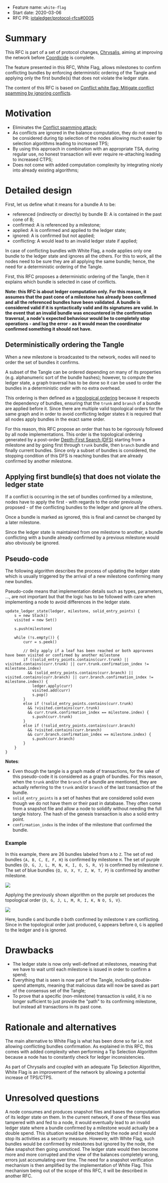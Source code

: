 + Feature name: `white-flag`
+ Start date: 2020-03-06
+ RFC PR: [iotaledger/protocol-rfcs#0005](https://github.com/iotaledger/protocol-rfcs/pull/5)

# Summary

This RFC is part of a set of protocol changes, [Chrysalis](https://roadmap.iota.org/chrysalis), aiming at improving the
network before [Coordicide](https://coordicide.iota.org/) is complete.

The feature presented in this RFC, White Flag, allows milestones to confirm conflicting bundles by enforcing
deterministic ordering of the Tangle and applying only the first bundle(s) that does not violate the ledger state.

The content of this RFC is based on [Conflict white flag: Mitigate conflict spamming by ignoring conflicts](https://iota.cafe/t/conflict-white-flag-mitigate-conflict-spamming-by-ignoring-conflicts/233).

# Motivation

- Eliminates the [Conflict spamming attack](https://iota.cafe/t/conflict-spamming-attack/232);
- As conflicts are ignored in the balance computation, they do not need to be considered during tip selection of the
nodes allowing much easier tip selection algorithms leading to increased TPS;
- By using this approach in combination with an appropriate TSA, during regular use, no honest transaction will ever
require re-attaching leading to increased CTPS;
- Does not come with added computation complexity by integrating nicely into already existing algorithms;

# Detailed design

First, let us define what it means for a bundle A to be:

- referenced (indirectly or directly) by bundle B: A is contained in the past cone of B;
- confirmed: A is referenced by a milestone;
- applied: A is confirmed and applied to the ledger state;
- ignored: A is confirmed but not applied;
- conflicting: A would lead to an invalid ledger state if applied;

In case of conflicting bundles with White Flag, a node applies only one bundle to the ledger state and ignores all the
others. For this to work, all the nodes need to be sure they are all applying the same bundle; hence, the need for a
deterministic ordering of the Tangle.

First, this RFC proposes a deterministic ordering of the Tangle, then it explains which bundle is selected in case of
conflicts.

**Note: this RFC is about ledger computation only. For this reason, it assumes that the past cone of a milestone has
already been confirmed and all the referenced bundles have been validated. A bundle is considered valid if it is
syntactically valid and its signatures are valid. In the event that an invalid bundle was encountered in the
confirmation traversal, a node's expected behaviour would be to completely stop operations - and log the error - as it
would mean the coordinator confirmed something it should not have.**

## Deterministically ordering the Tangle

When a new milestone is broadcasted to the network, nodes will need to order the set of bundles it confirms.

A subset of the Tangle can be ordered depending on many of its properties (e.g. alphanumeric sort of the bundle hashes);
however, to compute the ledger state, a graph traversal has to be done so it can be used to order the bundles in a
deterministic order with no extra overhead.

This ordering is then defined as a [topological ordering](https://en.wikipedia.org/wiki/Topological_sorting) because
it respects the dependency of bundles, ensuring that the `trunk` and `branch` of a bundle are applied before it. Since
there are multiple valid topological orders for the same graph and in order to avoid conflicting ledger states it is
required that all nodes apply bundles in the exact same order.

For this reason, this RFC propose an order that has to be rigorously followed by all node implementations. This order is
the topological ordering generated by a post-order [Depth-First Search (DFS)](https://en.wikipedia.org/wiki/Depth-first_search)
starting from a milestone and by going first through `trunk` bundle, then `branch` bundle and finally current bundles.
Since only a subset of bundles is considered, the stopping condition of this DFS is reaching bundles that are already
confirmed by another milestone.

## Applying first bundle(s) that does not violate the ledger state

If a conflict is occurring in the set of bundles confirmed by a milestone, nodes have to apply the first - with regards
to the order previously proposed - of the conflicting bundles to the ledger and ignore all the others.

Once a bundle is marked as ignored, this is final and cannot be changed by a later milestone.

Since the ledger state is maintained from one milestone to another, a bundle conflicting with a bundle already confirmed
by a previous milestone would also obviously be ignored.

## Pseudo-code

The following algorithm describes the process of updating the ledger state which is usually triggered by the arrival of
a new milestone confirming many new bundles.

Pseudo-code means that implementation details such as types, parameters, ..., are not important but that the logic has
to be followed with care when implementing a node to avoid differences in the ledger state.

```
update_ledger_state(ledger, milestone, solid_entry_points) {
    s = new Stack()
    visited = new Set()

    s.push(milestone)

    while (!s.empty()) {
        curr = s.peek()

        // Only apply if a leaf has been reached or both approvees have been visited or confirmed by another milestone
        if ((solid_entry_points.contains(curr.trunk) || visited.contains(curr.trunk) || curr.trunk.confirmation_index != milestone.index)
          && (solid_entry_points.contains(curr.branch) || visited.contains(curr.branch) || curr.branch.confirmation_index != milestone.index)) {
            ledger.apply(curr)
            visited.add(curr)
            s.pop()
        }
        else if (!solid_entry_points.contains(curr.trunk)
          && !visited.contains(curr.trunk)
          && curr.trunk.confirmation_index == milestone.index) {
            s.push(curr.trunk)
        }
        else if (!solid_entry_points.contains(curr.branch)
          && !visited.contains(curr.branch)
          && curr.branch.confirmation_index == milestone.index) {
            s.push(curr.branch)
        }
    }
}
```

**Notes**:
- Even though the tangle is a graph made of transactions, for the sake of this pseudo-code it is considered as a graph
of bundles. For this reason, when the `trunk` and/or the `branch` of a bundle are mentioned, they are actually referring
to the `trunk` and/or `branch` of the last transaction of the bundle.
- `solid_entry_points` is a set of hashes that are considered solid even though we do not have them or their past in
database. They often come from a snapshot file and allow a node to solidify without needing the full tangle history.
The hash of the genesis transaction is also a solid entry point.
- `confirmation_index` is the index of the milestone that confirmed the bundle.

### Example

In this example, there are 26 bundles labeled from `A` to `Z`.
The set of red bundles `{A, B, C, E, F, H}` is confirmed by milestone `H`.
The set of purple bundles `{D, G, J, L, M, N, K, I, O, S, R, V}` is confirmed by milestone `V`.
The set of blue bundles `{Q, U, X, Y, Z, W, T, P}` is confirmed by another milestone.

![][Tangle]

Applying the previously shown algorithm on the purple set produces the topological order
`{D, G, J, L, M, R, I, K, N O, S, V}`.

![][Tangle-conflict]

Here, bundle `G` and bundle `O` both confirmed by milestone `V` are conflicting. Since in the topological order just
produced, `G` appears before `O`, `G` is applied to the ledger and `O` is ignored.

# Drawbacks

- The ledger state is now only well-defined at milestones, meaning that we have to wait until each milestone is
issued in order to confirm a spend;
- Everything that is seen is now part of the Tangle, including double-spend attempts, meaning that malicious data will
now be saved as part of the consensus set of the Tangle;
- To prove that a specific (non-milestone) transaction is valid, it is no longer sufficient to just provide the "path"
to its confirming milestone, but instead all transactions in its past cone.

# Rationale and alternatives

The main alternative to White Flag is what has been done so far i.e. not allowing conflicting bundles confirmation.
As explained in this RFC, this comes with added complexity when performing a Tip Selection Algorithm because a node has
to constantly check for ledger inconsistencies.

As part of Chrysalis and coupled with an adequate Tip Selection Algorithm, White Flag is an improvement of the network
by allowing a potential increase of TPS/CTPS.

# Unresolved questions

A node consumes and produces snapshot files and bases the computation of its ledger state on them. In the current
network, if one of these files was tampered with and fed to a node, it would eventually lead to an invalid ledger state
where a bundle confirmed by a milestone would actually be a double spend. This situation would be detected by the node
and it would stop its activities as a security measure. However, with White Flag, such bundles would be confirmed by
milestones but ignored by the node, the fake snapshot then going unnoticed. The ledger state would then become more and
more corrupted and the view of the balances completely wrong, errors just accumulating over time. The need for a
snapshot verification mechanism is then amplified by the implementation of White Flag. This mechanism being out of the
scope of this RFC, it will be described in another RFC.

[Tangle]: img/tangle.svg
[Tangle-conflict]: img/tangle-conflict.svg
